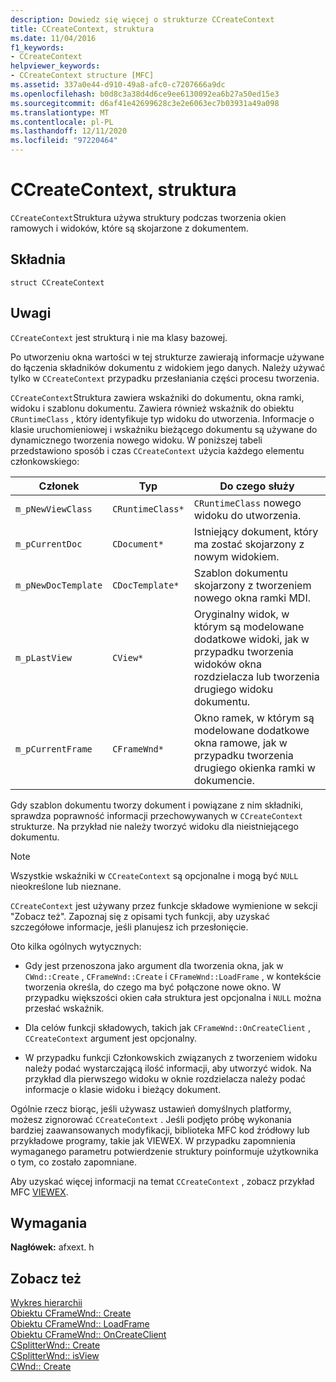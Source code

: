 ```yaml
---
description: Dowiedz się więcej o strukturze CCreateContext
title: CCreateContext, struktura
ms.date: 11/04/2016
f1_keywords:
- CCreateContext
helpviewer_keywords:
- CCreateContext structure [MFC]
ms.assetid: 337a0e44-d910-49a8-afc0-c7207666a9dc
ms.openlocfilehash: b0d8c3a38d4d6ce9ee6130092ea6b27a50ed15e3
ms.sourcegitcommit: d6af41e42699628c3e2e6063ec7b03931a49a098
ms.translationtype: MT
ms.contentlocale: pl-PL
ms.lasthandoff: 12/11/2020
ms.locfileid: "97220464"
---
```

# <a name="ccreatecontext-structure"></a>CCreateContext, struktura

`CCreateContext`Struktura używa struktury podczas tworzenia okien ramowych i widoków, które są skojarzone z dokumentem.

## <a name="syntax"></a>Składnia

```
struct CCreateContext
```

## <a name="remarks"></a>Uwagi

`CCreateContext` jest strukturą i nie ma klasy bazowej.

Po utworzeniu okna wartości w tej strukturze zawierają informacje używane do łączenia składników dokumentu z widokiem jego danych. Należy używać tylko w `CCreateContext` przypadku przesłaniania części procesu tworzenia.

`CCreateContext`Struktura zawiera wskaźniki do dokumentu, okna ramki, widoku i szablonu dokumentu. Zawiera również wskaźnik do obiektu `CRuntimeClass` , który identyfikuje typ widoku do utworzenia. Informacje o klasie uruchomieniowej i wskaźniku bieżącego dokumentu są używane do dynamicznego tworzenia nowego widoku. W poniższej tabeli przedstawiono sposób i czas `CCreateContext` użycia każdego elementu członkowskiego:

|Członek|Typ|Do czego służy|
|------------|----------|--------------------|
|`m_pNewViewClass`|`CRuntimeClass*`|`CRuntimeClass` nowego widoku do utworzenia.|
|`m_pCurrentDoc`|`CDocument*`|Istniejący dokument, który ma zostać skojarzony z nowym widokiem.|
|`m_pNewDocTemplate`|`CDocTemplate*`|Szablon dokumentu skojarzony z tworzeniem nowego okna ramki MDI.|
|`m_pLastView`|`CView*`|Oryginalny widok, w którym są modelowane dodatkowe widoki, jak w przypadku tworzenia widoków okna rozdzielacza lub tworzenia drugiego widoku dokumentu.|
|`m_pCurrentFrame`|`CFrameWnd*`|Okno ramek, w którym są modelowane dodatkowe okna ramowe, jak w przypadku tworzenia drugiego okienka ramki w dokumencie.|

Gdy szablon dokumentu tworzy dokument i powiązane z nim składniki, sprawdza poprawność informacji przechowywanych w `CCreateContext` strukturze. Na przykład nie należy tworzyć widoku dla nieistniejącego dokumentu.

> [!NOTE]
> Wszystkie wskaźniki w `CCreateContext` są opcjonalne i mogą być `NULL` nieokreślone lub nieznane.

`CCreateContext` jest używany przez funkcje składowe wymienione w sekcji "Zobacz też". Zapoznaj się z opisami tych funkcji, aby uzyskać szczegółowe informacje, jeśli planujesz ich przesłonięcie.

Oto kilka ogólnych wytycznych:

- Gdy jest przenoszona jako argument dla tworzenia okna, jak w `CWnd::Create` , `CFrameWnd::Create` i `CFrameWnd::LoadFrame` , w kontekście tworzenia określa, do czego ma być połączone nowe okno. W przypadku większości okien cała struktura jest opcjonalna i `NULL` można przesłać wskaźnik.

- Dla celów funkcji składowych, takich jak `CFrameWnd::OnCreateClient` , `CCreateContext` argument jest opcjonalny.

- W przypadku funkcji Członkowskich związanych z tworzeniem widoku należy podać wystarczającą ilość informacji, aby utworzyć widok. Na przykład dla pierwszego widoku w oknie rozdzielacza należy podać informacje o klasie widoku i bieżący dokument.

Ogólnie rzecz biorąc, jeśli używasz ustawień domyślnych platformy, możesz zignorować `CCreateContext` . Jeśli podjęto próbę wykonania bardziej zaawansowanych modyfikacji, biblioteka MFC kod źródłowy lub przykładowe programy, takie jak VIEWEX. W przypadku zapomnienia wymaganego parametru potwierdzenie struktury poinformuje użytkownika o tym, co zostało zapomniane.

Aby uzyskać więcej informacji na temat `CCreateContext` , zobacz przykład MFC [VIEWEX](../../overview/visual-cpp-samples.md).

## <a name="requirements"></a>Wymagania

**Nagłówek:** afxext. h

## <a name="see-also"></a>Zobacz też

[Wykres hierarchii](../../mfc/hierarchy-chart.md)<br/>
[Obiektu CFrameWnd:: Create](../../mfc/reference/cframewnd-class.md#create)<br/>
[Obiektu CFrameWnd:: LoadFrame](../../mfc/reference/cframewnd-class.md#loadframe)<br/>
[Obiektu CFrameWnd:: OnCreateClient](../../mfc/reference/cframewnd-class.md#oncreateclient)<br/>
[CSplitterWnd:: Create](../../mfc/reference/csplitterwnd-class.md#create)<br/>
[CSplitterWnd:: isView](../../mfc/reference/csplitterwnd-class.md#createview)<br/>
[CWnd:: Create](../../mfc/reference/cwnd-class.md#create)
